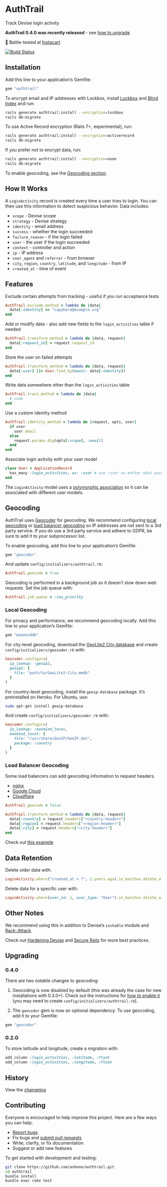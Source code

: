 # AuthTrail

Track Devise login activity

**AuthTrail 0.4.0 was recently released** - see [how to upgrade](#upgrading)

:tangerine: Battle-tested at [Instacart](https://www.instacart.com/opensource)

[![Build Status](https://github.com/ankane/authtrail/workflows/build/badge.svg?branch=master)](https://github.com/ankane/authtrail/actions)

## Installation

Add this line to your application’s Gemfile:

```ruby
gem "authtrail"
```

To encrypt email and IP addresses with Lockbox, install [Lockbox](https://github.com/ankane/lockbox) and [Blind Index](https://github.com/ankane/blind_index) and run:

```sh
rails generate authtrail:install --encryption=lockbox
rails db:migrate
```

To use Active Record encryption (Rails 7+, experimental), run:

```sh
rails generate authtrail:install --encryption=activerecord
rails db:migrate
```

If you prefer not to encrypt data, run:

```sh
rails generate authtrail:install --encryption=none
rails db:migrate
```

To enable geocoding, see the [Geocoding section](#geocoding).

## How It Works

A `LoginActivity` record is created every time a user tries to login. You can then use this information to detect suspicious behavior. Data includes:

- `scope` - Devise scope
- `strategy` - Devise strategy
- `identity` - email address
- `success` - whether the login succeeded
- `failure_reason` - if the login failed
- `user` - the user if the login succeeded
- `context` - controller and action
- `ip` - IP address
- `user_agent` and `referrer` - from browser
- `city`, `region`, `country`, `latitude`, and `longitude` - from IP
- `created_at` - time of event

## Features

Exclude certain attempts from tracking - useful if you run acceptance tests

```ruby
AuthTrail.exclude_method = lambda do |data|
  data[:identity] == "capybara@example.org"
end
```

Add or modify data - also add new fields to the `login_activities` table if needed

```ruby
AuthTrail.transform_method = lambda do |data, request|
  data[:request_id] = request.request_id
end
```

Store the user on failed attempts

```ruby
AuthTrail.transform_method = lambda do |data, request|
  data[:user] ||= User.find_by(email: data[:identity])
end
```

Write data somewhere other than the `login_activities` table

```ruby
AuthTrail.track_method = lambda do |data|
  # code
end
```

Use a custom identity method

```ruby
AuthTrail.identity_method = lambda do |request, opts, user|
  if user
    user.email
  else
    request.params.dig(opts[:scope], :email)
  end
end
```

Associate login activity with your user model

```ruby
class User < ApplicationRecord
  has_many :login_activities, as: :user # use :user no matter what your model name
end
```

The `LoginActivity` model uses a [polymorphic association](https://guides.rubyonrails.org/association_basics.html#polymorphic-associations) so it can be associated with different user models.

## Geocoding

AuthTrail uses [Geocoder](https://github.com/alexreisner/geocoder) for geocoding. We recommend configuring [local geocoding](#local-geocoding) or [load balancer geocoding](#load-balancer-geocoding) so IP addresses are not sent to a 3rd party service. If you do use a 3rd party service and adhere to GDPR, be sure to add it to your subprocessor list.

To enable geocoding, add this line to your application’s Gemfile:

```ruby
gem "geocoder"
```

And update `config/initializers/authtrail.rb`:

```ruby
AuthTrail.geocode = true
```

Geocoding is performed in a background job so it doesn’t slow down web requests. Set the job queue with:

```ruby
AuthTrail.job_queue = :low_priority
```

### Local Geocoding

For privacy and performance, we recommend geocoding locally. Add this line to your application’s Gemfile:

```ruby
gem "maxminddb"
```

For city-level geocoding, download the [GeoLite2 City database](https://dev.maxmind.com/geoip/geoip2/geolite2/) and create `config/initializers/geocoder.rb` with:

```ruby
Geocoder.configure(
  ip_lookup: :geoip2,
  geoip2: {
    file: "path/to/GeoLite2-City.mmdb"
  }
)
```

For country-level geocoding, install the `geoip-database` package. It’s preinstalled on Heroku. For Ubuntu, use:

```sh
sudo apt-get install geoip-database
```

And create `config/initializers/geocoder.rb` with:

```ruby
Geocoder.configure(
  ip_lookup: :maxmind_local,
  maxmind_local: {
    file: "/usr/share/GeoIP/GeoIP.dat",
    package: :country
  }
)
```

### Load Balancer Geocoding

Some load balancers can add geocoding information to request headers.

- [nginx](https://nginx.org/en/docs/http/ngx_http_geoip_module.html)
- [Google Cloud](https://cloud.google.com/load-balancing/docs/custom-headers)
- [Cloudflare](https://support.cloudflare.com/hc/en-us/articles/200168236-Configuring-Cloudflare-IP-Geolocation)

```ruby
AuthTrail.geocode = false

AuthTrail.transform_method = lambda do |data, request|
  data[:country] = request.headers["<country-header>"]
  data[:region] = request.headers["<region-header>"]
  data[:city] = request.headers["<city-header>"]
end
```

Check out [this example](https://github.com/ankane/authtrail/issues/40)

## Data Retention

Delete older data with:

```ruby
LoginActivity.where("created_at < ?", 2.years.ago).in_batches.delete_all
```

Delete data for a specific user with:

```ruby
LoginActivity.where(user_id: 1, user_type: "User").in_batches.delete_all
```

## Other Notes

We recommend using this in addition to Devise’s `Lockable` module and [Rack::Attack](https://github.com/kickstarter/rack-attack).

Check out [Hardening Devise](https://ankane.org/hardening-devise) and [Secure Rails](https://github.com/ankane/secure_rails) for more best practices.

## Upgrading

### 0.4.0

There are two notable changes to geocoding:

1. Geocoding is now disabled by default (this was already the case for new installations with 0.3.0+). Check out the instructions for [how to enable it](#geocoding) (you may need to create `config/initializers/authtrail.rb`).

2. The `geocoder` gem is now an optional dependency. To use geocoding, add it to your Gemfile:

  ```ruby
  gem "geocoder"
  ```

### 0.2.0

To store latitude and longitude, create a migration with:

```ruby
add_column :login_activities, :latitude, :float
add_column :login_activities, :longitude, :float
```

## History

View the [changelog](https://github.com/ankane/authtrail/blob/master/CHANGELOG.md)

## Contributing

Everyone is encouraged to help improve this project. Here are a few ways you can help:

- [Report bugs](https://github.com/ankane/authtrail/issues)
- Fix bugs and [submit pull requests](https://github.com/ankane/authtrail/pulls)
- Write, clarify, or fix documentation
- Suggest or add new features

To get started with development and testing:

```sh
git clone https://github.com/ankane/authtrail.git
cd authtrail
bundle install
bundle exec rake test
```

